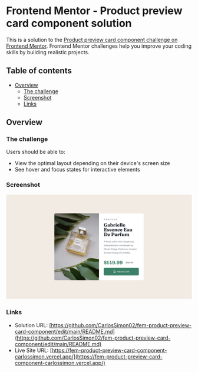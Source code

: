 # Frontend Mentor - Product preview card component solution

This is a solution to the [Product preview card component challenge on Frontend Mentor](https://www.frontendmentor.io/challenges/product-preview-card-component-GO7UmttRfa). Frontend Mentor challenges help you improve your coding skills by building realistic projects. 

## Table of contents

- [Overview](#overview)
  - [The challenge](#the-challenge)
  - [Screenshot](#screenshot)
  - [Links](#links)

## Overview

### The challenge

Users should be able to:

- View the optimal layout depending on their device's screen size
- See hover and focus states for interactive elements

### Screenshot

![](./screenshot.jpg)

### Links

- Solution URL: [https://github.com/CarlosSimon02/fem-product-preview-card-component/edit/main/README.md](https://github.com/CarlosSimon02/fem-product-preview-card-component/edit/main/README.md)
- Live Site URL: [https://fem-product-preview-card-component-carlossimon.vercel.app/](https://fem-product-preview-card-component-carlossimon.vercel.app/)
